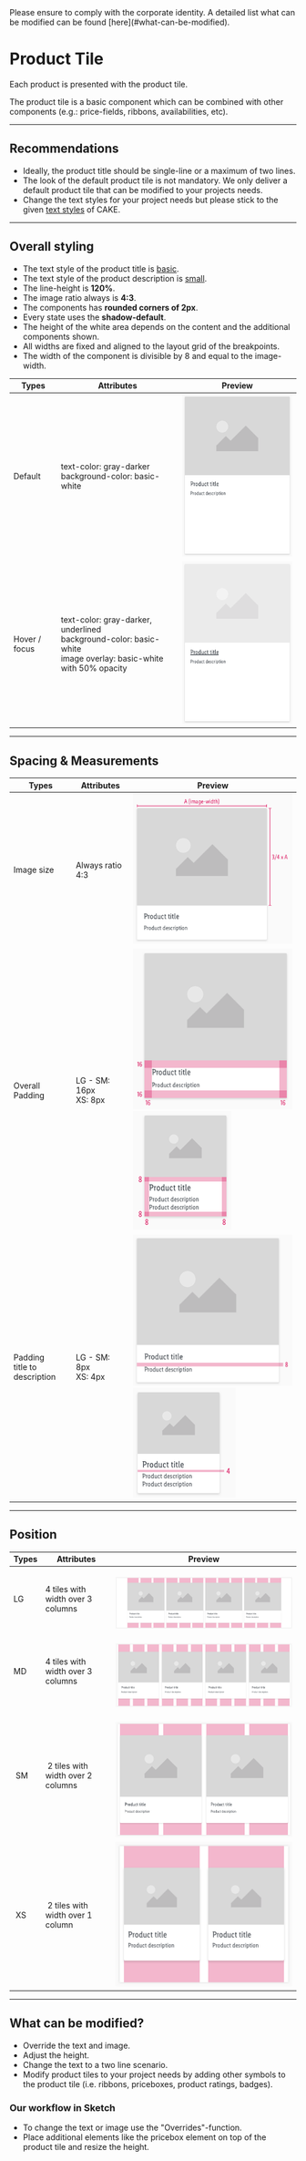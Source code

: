 <AlertInfo alertHeadline="Modifiable">
Please ensure to comply with the corporate identity. A detailed list what can be modified can be found [here](#what-can-be-modified).
</AlertInfo>

# Product Tile

Each product is presented with the product tile.

The product tile is a basic component which can be combined with other components (e.g.: price-fields, ribbons, availabilities, etc).


---

## Recommendations

- Ideally, the product title should be single-line or a maximum of two lines.
- The look of the default product tile is not mandatory. We only deliver a default product tile that can be modified to your projects needs.
- Change the text styles for your project needs but please stick to the given [text styles](../../General/Typography/Typography.md) of CAKE.


---

## Overall styling

- The text style of the product title is [basic](../../General/Typography/Typography.md#basic).
- The text style of the product description is [small](../../General/Typography/Typography.md#small).
- The line-height is **120%**.
- The image ratio always is **4:3**.
- The components has **rounded corners of 2px**.
- Every state uses the **shadow-default**.
- The height of the white area depends on the content and the additional components shown.
- All widths are fixed and aligned to the layout grid of the breakpoints.
- The width of the component is divisible by 8 and equal to the image-width.


| Types | Attributes | Preview |
|---|---|---|
| Default | text-color: gray-darker <br> background-color: basic-white | ![product-tile default](assets/status/default@1x.png) |
| Hover / focus | text-color: gray-darker, underlined <br> background-color: basic-white <br> image overlay: basic-white with 50% opacity | ![product-tile hover-focus](assets/status/hover-focus@1x.png) |

---

## Spacing & Measurements

| Types | Attributes | Preview |
|---|---|---|
| Image size | Always ratio 4:3 | ![product-tile image](assets/measurements/LG/image-width@1x.png) |
| Overall <br> Padding | LG - SM: 16px <br> XS: 8px| ![product-tile padding LG-XS](assets/measurements/LG/padding@1x.png) ![product-tile padding XS](assets/measurements/XS/padding@1x.png)|
| Padding <br> title to description| LG - SM: 8px <br> XS: 4px | ![product-tile margin LG](assets/measurements/LG/margin@1x.png) ![product-tile margin XS](assets/measurements/XS/margin@1x.png) |

---

## Position

| Types | Attributes | Preview |
|---|---|---|
| LG | 4 tiles with width over 3 columns | ![position: LG](assets/position/LG@1x.png) |
| MD | 4 tiles with width over 3 columns | ![position: MD](assets/position/MD@1x.png)|
| SM | 2 tiles with width over 2 columns | ![position: SM](assets/position/SM@1x.png) |
| XS | 2 tiles with width over 1 column | ![position: XS](assets/position/XS@1x.png) |

---

## What can be modified?

- Override the text and image.
- Adjust the height.
- Change the text to a two line scenario.
- Modify product tiles to your project needs by adding other symbols to the product tile (i.e. ribbons, priceboxes, product ratings, badges).

### Our workflow in Sketch

- To change the text or image use the "Overrides"-function.
- Place additional elements like the pricebox element on top of the product tile and resize the height.
